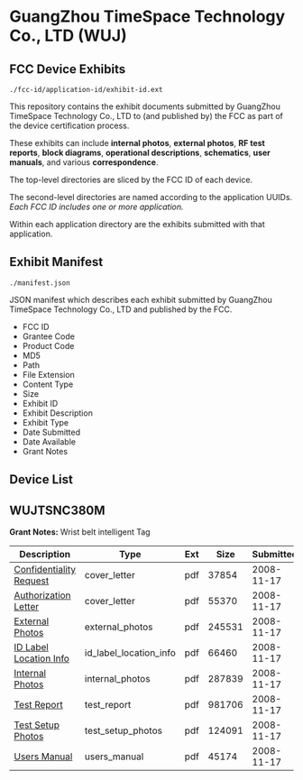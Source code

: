 # GuangZhou TimeSpace Technology Co., LTD (WUJ)
## FCC Device Exhibits

```
./fcc-id/application-id/exhibit-id.ext
```

This repository contains the exhibit documents submitted by GuangZhou TimeSpace Technology Co., LTD to (and published by) the FCC as part of the device certification process.

These exhibits can include **internal photos**, **external photos**, **RF test reports**, **block diagrams**, **operational descriptions**, **schematics**, **user manuals**, and various **correspondence**.

The top-level directories are sliced by the FCC ID of each device.

The second-level directories are named according to the application UUIDs. *Each FCC ID includes one or more application.*

Within each application directory are the exhibits submitted with that application. 

## Exhibit Manifest

```
./manifest.json
```

JSON manifest which describes each exhibit submitted by GuangZhou TimeSpace Technology Co., LTD and published by the FCC.

- FCC ID
- Grantee Code
- Product Code
- MD5
- Path
- File Extension
- Content Type
- Size
- Exhibit ID
- Exhibit Description
- Exhibit Type
- Date Submitted
- Date Available
- Grant Notes

## Device List
## WUJTSNC380M
**Grant Notes:** Wrist belt intelligent Tag

| Description | Type | Ext | Size | Submitted | Available |
| ----------- | ---- | --- | ---- | --------- | --------- |
| [Confidentiality Request](WUJTSNC380M/2734adea89b36ef1a05f9f596e09f07c/1031370.pdf) | cover_letter | pdf | 37854 | 2008-11-17 | 2008-11-17 |
| [Authorization Letter](WUJTSNC380M/2734adea89b36ef1a05f9f596e09f07c/1031372.pdf) | cover_letter | pdf | 55370 | 2008-11-17 | 2008-11-17 |
| [External Photos](WUJTSNC380M/2734adea89b36ef1a05f9f596e09f07c/1031374.pdf) | external_photos | pdf | 245531 | 2008-11-17 | 2008-11-17 |
| [ID Label Location Info](WUJTSNC380M/2734adea89b36ef1a05f9f596e09f07c/1031377.pdf) | id_label_location_info | pdf | 66460 | 2008-11-17 | 2008-11-17 |
| [Internal Photos](WUJTSNC380M/2734adea89b36ef1a05f9f596e09f07c/1031378.pdf) | internal_photos | pdf | 287839 | 2008-11-17 | 2008-11-17 |
| [Test Report](WUJTSNC380M/2734adea89b36ef1a05f9f596e09f07c/1031381.pdf) | test_report | pdf | 981706 | 2008-11-17 | 2008-11-17 |
| [Test Setup Photos](WUJTSNC380M/2734adea89b36ef1a05f9f596e09f07c/1031382.pdf) | test_setup_photos | pdf | 124091 | 2008-11-17 | 2008-11-17 |
| [Users Manual](WUJTSNC380M/2734adea89b36ef1a05f9f596e09f07c/1031383.pdf) | users_manual | pdf | 45174 | 2008-11-17 | 2008-11-17 |

